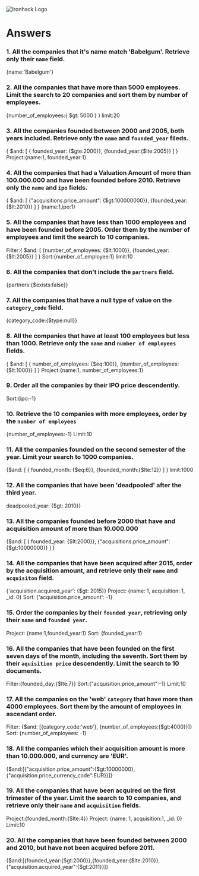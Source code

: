 ![Ironhack Logo](https://i.imgur.com/1QgrNNw.png)

# Answers

### 1. All the companies that it's name match 'Babelgum'. Retrieve only their `name` field.

<!-- Your Code Goes Here -->
{name:'Babelgum'}

### 2. All the companies that have more than 5000 employees. Limit the search to 20 companies and sort them by **number of employees**.

<!-- Your Code Goes Here -->
{number_of_employees:{ $gt: 5000 } }  limit:20

### 3. All the companies founded between 2000 and 2005, both years included. Retrieve only the `name` and `founded_year` fileds.

<!-- Your Code Goes Here -->
{ $and: [ { founded_year: {$gte:2000}}, {founded_year:{$lte:2005}} ] }
Project:{name:1, founded_year:1}

### 4. All the companies that had a Valuation Amount of more than 100.000.000 and have been founded before 2010. Retrieve only the `name` and `ipo` fields.

<!-- Your Code Goes Here -->
{ $and: [ {"acquisitions.price_amount": {$gt:100000000}}, {founded_year:{$lt:2010}} ] }
{name:1,ipo:1}


### 5. All the companies that have less than 1000 employees and have been founded before 2005. Order them by the number of employees and limit the search to 10 companies.

<!-- Your Code Goes Here -->
Filter:{ $and: [ {number_of_employees: {$lt:1000}}, {founded_year:{$lt:2005}} ] }
Sort:{number_of_employee:1}
limit:10

### 6. All the companies that don't include the `partners` field.

<!-- Your Code Goes Here -->
{partners:{$exists:false}}

### 7. All the companies that have a null type of value on the `category_code` field.

<!-- Your Code Goes Here -->
{category_code:{$type:null}}

### 8. All the companies that have at least 100 employees but less than 1000. Retrieve only the `name` and `number of employees` fields.

<!-- Your Code Goes Here -->
{ $and: [ { number_of_employees: {$eq:100}}, {number_of_employees:{$lt:1000}} ] }
Project:{name:1, number_of_employees:1}

### 9. Order all the companies by their IPO price descendently.

<!-- Your Code Goes Here -->
Sort:{ipo:-1}

### 10. Retrieve the 10 companies with more employees, order by the `number of employees`

<!-- Your Code Goes Here -->
{number_of_employees:-1}
Limit:10

### 11. All the companies founded on the second semester of the year. Limit your search to 1000 companies.

<!-- Your Code Goes Here -->
 {$and: [ { founded_month: {$eq:6}}, {founded_month:{$lte:12}} ] }
 limit:1000

### 12. All the companies that have been 'deadpooled' after the third year.

<!-- Your Code Goes Here -->
deadpooled_year: {$gt: 2010}}


### 13. All the companies founded before 2000 that have and acquisition amount of more than 10.000.000

<!-- Your Code Goes Here -->
 {$and: [ { founded_year: {$lt:2000}}, {"acquisitions.price_amount":{$gt:10000000}} ] }

### 14. All the companies that have been acquired after 2015, order by the acquisition amount, and retrieve only their `name` and `acquisiton` field.

<!-- Your Code Goes Here -->
{'acquisition.acquired_year': {$gt: 2015}}
Project: {name: 1, acquisition: 1, _id: 0}
Sort: {'acquisition.price_amount': -1}

### 15. Order the companies by their `founded year`, retrieving only their `name` and `founded year`.

<!-- Your Code Goes Here -->
Project: {name:1,founded_year:1}
Sort: {founded_year:1}

### 16. All the companies that have been founded on the first seven days of the month, including the seventh. Sort them by their `aquisition price` descendently. Limit the search to 10 documents.

<!-- Your Code Goes Here -->
Filter:{founded_day:{$lte:7}}
Sort:{"acquisition.price_amount":-1}
Limit:10

### 17. All the companies on the 'web' `category` that have more than 4000 employees. Sort them by the amount of employees in ascendant order.

<!-- Your Code Goes Here -->
Filter: {$and: [{category_code:'web'}, {number_of_employees:{$gt:4000}}]}
Sort: {number_of_employees: -1}

### 18. All the companies which their acquisition amount is more than 10.000.000, and currency are 'EUR'.

<!-- Your Code Goes Here -->
{$and:[{"acquisition.price_amount":{$gt:10000000}, {"acquisition.price_currency_code":EUR}}]}

### 19. All the companies that have been acquired on the first trimester of the year. Limit the search to 10 companies, and retrieve only their `name` and `acquisition` fields.

<!-- Your Code Goes Here -->
Project:{founded_month:{$lte:4}}
Project: {name: 1, acquisition:1, _id: 0}
Limit:10

### 20. All the companies that have been founded between 2000 and 2010, but have not been acquired before 2011.

<!-- Your Code Goes Here -->
{$and:[{founded_year:{$gt:2000}},{founded_year:{$lte:2010}},{"acquisition.acquired_year":{$gt:2011}}]}
